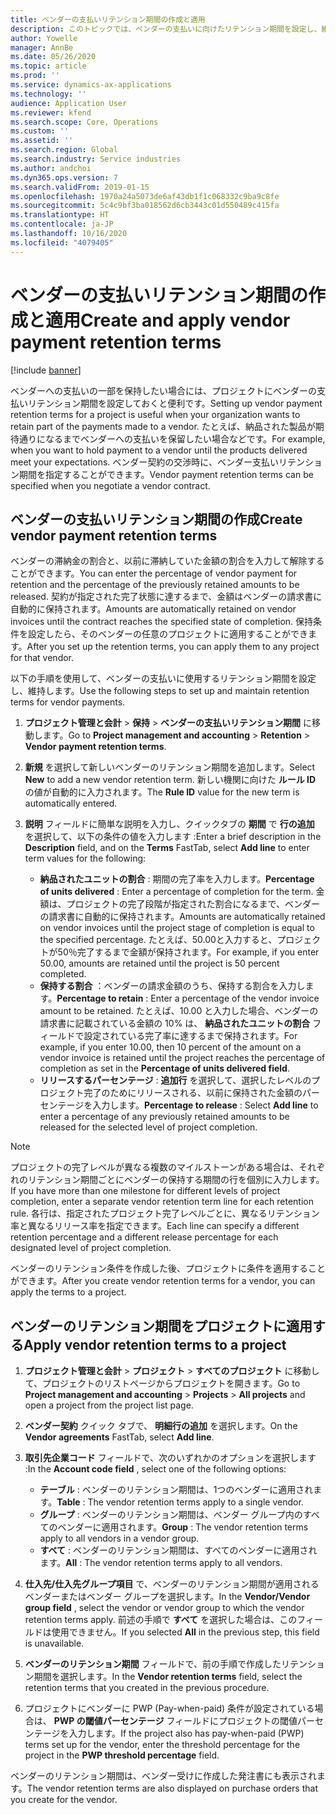 ```yaml
---
title: ベンダーの支払いリテンション期間の作成と適用
description: このトピックでは、ベンダーの支払いに向けたリテンション期間を設定し、維持する方法について解説します。
author: Yowelle
manager: AnnBe
ms.date: 05/26/2020
ms.topic: article
ms.prod: ''
ms.service: dynamics-ax-applications
ms.technology: ''
audience: Application User
ms.reviewer: kfend
ms.search.scope: Core, Operations
ms.custom: ''
ms.assetid: ''
ms.search.region: Global
ms.search.industry: Service industries
ms.author: andchoi
ms.dyn365.ops.version: 7
ms.search.validFrom: 2019-01-15
ms.openlocfilehash: 1970a24a5073de6af43db1f1c068332c9ba9c8fe
ms.sourcegitcommit: 5c4c9bf3ba018562d6cb3443c01d550489c415fa
ms.translationtype: HT
ms.contentlocale: ja-JP
ms.lasthandoff: 10/16/2020
ms.locfileid: "4079405"
---
```

# <a name="create-and-apply-vendor-payment-retention-terms"></a><span data-ttu-id="c337a-103">ベンダーの支払いリテンション期間の作成と適用</span><span class="sxs-lookup"><span data-stu-id="c337a-103">Create and apply vendor payment retention terms</span></span>

[!include [banner](../includes/banner.md)] 

<span data-ttu-id="c337a-104">ベンダーへの支払いの一部を保持したい場合には、プロジェクトにベンダーの支払いリテンション期間を設定しておくと便利です。</span><span class="sxs-lookup"><span data-stu-id="c337a-104">Setting up vendor payment retention terms for a project is useful when your organization wants to retain part of the payments made to a vendor.</span></span> <span data-ttu-id="c337a-105">たとえば、納品された製品が期待通りになるまでベンダーへの支払いを保留したい場合などです。</span><span class="sxs-lookup"><span data-stu-id="c337a-105">For example, when you want to hold payment to a vendor until the products delivered meet your expectations.</span></span> <span data-ttu-id="c337a-106">ベンダー契約の交渉時に、ベンダー支払いリテンション期間を指定することができます。</span><span class="sxs-lookup"><span data-stu-id="c337a-106">Vendor payment retention terms can be specified when you negotiate a vendor contract.</span></span>

## <a name="create-vendor-payment-retention-terms"></a><span data-ttu-id="c337a-107">ベンダーの支払いリテンション期間の作成</span><span class="sxs-lookup"><span data-stu-id="c337a-107">Create vendor payment retention terms</span></span>

<span data-ttu-id="c337a-108">ベンダーの滞納金の割合と、以前に滞納していた金額の割合を入力して解除することができます。</span><span class="sxs-lookup"><span data-stu-id="c337a-108">You can enter the percentage of vendor payment for retention and the percentage of the previously retained amounts to be released.</span></span> <span data-ttu-id="c337a-109">契約が指定された完了状態に達するまで、金額はベンダーの請求書に自動的に保持されます。</span><span class="sxs-lookup"><span data-stu-id="c337a-109">Amounts are automatically retained on vendor invoices until the contract reaches the specified state of completion.</span></span> <span data-ttu-id="c337a-110">保持条件を設定したら、そのベンダーの任意のプロジェクトに適用することができます。</span><span class="sxs-lookup"><span data-stu-id="c337a-110">After you set up the retention terms, you can apply them to any project for that vendor.</span></span>

<span data-ttu-id="c337a-111">以下の手順を使用して、ベンダーの支払いに使用するリテンション期間を設定し、維持します。</span><span class="sxs-lookup"><span data-stu-id="c337a-111">Use the following steps to set up and maintain retention terms for vendor payments.</span></span> 

1. <span data-ttu-id="c337a-112">**プロジェクト管理と会計** > **保持** > **ベンダーの支払いリテンション期間** に移動します。</span><span class="sxs-lookup"><span data-stu-id="c337a-112">Go to **Project management and accounting** > **Retention** > **Vendor payment retention terms**.</span></span>
2. <span data-ttu-id="c337a-113">**新規** を選択して新しいベンダーのリテンション期間を追加します。</span><span class="sxs-lookup"><span data-stu-id="c337a-113">Select **New** to add a new vendor retention term.</span></span> <span data-ttu-id="c337a-114">新しい機関に向けた **ルール ID** の値が自動的に入力されます。</span><span class="sxs-lookup"><span data-stu-id="c337a-114">The **Rule ID** value for the new term is automatically entered.</span></span> 
3. <span data-ttu-id="c337a-115">**説明** フィールドに簡単な説明を入力し、クイックタブの **期間** で **行の追加** を選択して、以下の条件の値を入力します :</span><span class="sxs-lookup"><span data-stu-id="c337a-115">Enter a brief description in the **Description** field, and on the **Terms** FastTab, select **Add line** to enter term values for the following:</span></span>

   - <span data-ttu-id="c337a-116">**納品されたユニットの割合** : 期間の完了率を入力します。</span><span class="sxs-lookup"><span data-stu-id="c337a-116">**Percentage of units delivered** : Enter a percentage of completion for the term.</span></span> <span data-ttu-id="c337a-117">金額は、プロジェクトの完了段階が指定された割合になるまで、ベンダーの請求書に自動的に保持されます。</span><span class="sxs-lookup"><span data-stu-id="c337a-117">Amounts are automatically retained on vendor invoices until the project stage of completion is equal to the specified percentage.</span></span> <span data-ttu-id="c337a-118">たとえば、50.00と入力すると、プロジェクトが50％完了するまで金額が保持されます。</span><span class="sxs-lookup"><span data-stu-id="c337a-118">For example, if you enter 50.00, amounts are retained until the project is 50 percent completed.</span></span>
   - <span data-ttu-id="c337a-119">**保持する割合** ：ベンダーの請求金額のうち、保持する割合を入力します。</span><span class="sxs-lookup"><span data-stu-id="c337a-119">**Percentage to retain** : Enter a percentage of the vendor invoice amount to be retained.</span></span> <span data-ttu-id="c337a-120">たとえば、10.00 と入力した場合、ベンダーの請求書に記載されている金額の 10% は、 **納品されたユニットの割合** フィールドで設定されている完了率に達するまで保持されます。</span><span class="sxs-lookup"><span data-stu-id="c337a-120">For example, if you enter 10.00, then 10 percent of the amount on a vendor invoice is retained until the project reaches the percentage of completion as set in the **Percentage of units delivered field**.</span></span>
   - <span data-ttu-id="c337a-121">**リリースするパーセンテージ** :  **追加行** を選択して、選択したレベルのプロジェクト完了のためにリリースされる、以前に保持された金額のパーセンテージを入力します。</span><span class="sxs-lookup"><span data-stu-id="c337a-121">**Percentage to release** : Select **Add line** to enter a percentage of any previously retained amounts to be released for the selected level of project completion.</span></span>

> [!NOTE]
> <span data-ttu-id="c337a-122">プロジェクトの完了レベルが異なる複数のマイルストーンがある場合は、それぞれのリテンション期間ごとにベンダーの保持する期間の行を個別に入力します。</span><span class="sxs-lookup"><span data-stu-id="c337a-122">If you have more than one milestone for different levels of project completion, enter a separate vendor retention term line for each retention rule.</span></span> <span data-ttu-id="c337a-123">各行は、指定されたプロジェクト完了レベルごとに、異なるリテンション率と異なるリリース率を指定できます。</span><span class="sxs-lookup"><span data-stu-id="c337a-123">Each line can specify a different retention percentage and a different release percentage for each designated level of project completion.</span></span>

<span data-ttu-id="c337a-124">ベンダーのリテンション条件を作成した後、プロジェクトに条件を適用することができます。</span><span class="sxs-lookup"><span data-stu-id="c337a-124">After you create vendor retention terms for a vendor, you can apply the terms to a project.</span></span>

## <a name="apply-vendor-retention-terms-to-a-project"></a><span data-ttu-id="c337a-125">ベンダーのリテンション期間をプロジェクトに適用する</span><span class="sxs-lookup"><span data-stu-id="c337a-125">Apply vendor retention terms to a project</span></span>

1. <span data-ttu-id="c337a-126">**プロジェクト管理と会計** > **プロジェクト** > **すべてのプロジェクト** に移動して、プロジェクトのリストページからプロジェクトを開きます。</span><span class="sxs-lookup"><span data-stu-id="c337a-126">Go to **Project management and accounting** > **Projects** > **All projects** and open a project from the project list page.</span></span>
2. <span data-ttu-id="c337a-127">**ベンダー契約** クイック タブで、 **明細行の追加** を選択します。</span><span class="sxs-lookup"><span data-stu-id="c337a-127">On the **Vendor agreements** FastTab, select **Add line**.</span></span>
3. <span data-ttu-id="c337a-128">**取引先企業コード** フィールドで、次のいずれかのオプションを選択します :</span><span class="sxs-lookup"><span data-stu-id="c337a-128">In the **Account code field** , select one of the following options:</span></span> 

   - <span data-ttu-id="c337a-129">**テーブル** : ベンダーのリテンション期間は、1つのベンダーに適用されます。</span><span class="sxs-lookup"><span data-stu-id="c337a-129">**Table** : The vendor retention terms apply to a single vendor.</span></span>
   - <span data-ttu-id="c337a-130">**グループ** : ベンダーのリテンション期間は、ベンダー グループ内のすべてのベンダーに適用されます。</span><span class="sxs-lookup"><span data-stu-id="c337a-130">**Group** : The vendor retention terms apply to all vendors in a vendor group.</span></span>
   - <span data-ttu-id="c337a-131">**すべて** : ベンダーのリテンション期間は、すべてのベンダーに適用されます。</span><span class="sxs-lookup"><span data-stu-id="c337a-131">**All** : The vendor retention terms apply to all vendors.</span></span>

4. <span data-ttu-id="c337a-132">**仕入先/仕入先グループ項目** で、ベンダーのリテンション期間が適用されるベンダーまたはベンダー グループを選択します。</span><span class="sxs-lookup"><span data-stu-id="c337a-132">In the **Vendor/Vendor group field** , select the vendor or vendor group to which the vendor retention terms apply.</span></span> <span data-ttu-id="c337a-133">前述の手順で **すべて** を選択した場合は、このフィールドは使用できません。</span><span class="sxs-lookup"><span data-stu-id="c337a-133">If you selected **All** in the previous step, this field is unavailable.</span></span>
5. <span data-ttu-id="c337a-134">**ベンダーのリテンション期間** フィールドで、前の手順で作成したリテンション期間を選択します。</span><span class="sxs-lookup"><span data-stu-id="c337a-134">In the **Vendor retention terms** field, select the retention terms that you created in the previous procedure.</span></span>
6. <span data-ttu-id="c337a-135">プロジェクトにベンダーに PWP (Pay-when-paid) 条件が設定されている場合は、 **PWP の閾値パーセンテージ** フィールドにプロジェクトの閾値パーセンテージを入力します。</span><span class="sxs-lookup"><span data-stu-id="c337a-135">If the project also has pay-when-paid (PWP) terms set up for the vendor, enter the threshold percentage for the project in the **PWP threshold percentage** field.</span></span>

<span data-ttu-id="c337a-136">ベンダーのリテンション期間は、ベンダー受けに作成した発注書にも表示されます。</span><span class="sxs-lookup"><span data-stu-id="c337a-136">The vendor retention terms are also displayed on purchase orders that you create for the vendor.</span></span>
